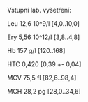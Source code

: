 
<div class="w3-row">
<div class="w3-half">

Vstupní lab. vyšetření: 

Leu 12,6 10^9/l 	[4,0..10,0]

Ery 5,56 10^12/l 	[3,8..4,8] 

Hb 157 g/l 		[120..168]

HTC 0,420 		[0,39 +- 0,04] 

MCV 75,5 fl 		[82,6..98,4] 

MCH 28,2 pg		[28,0..34,6] 


</div>
<div class="w3-half">
</div>
</div>
